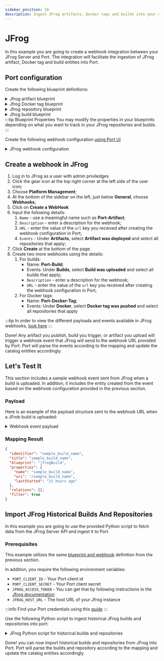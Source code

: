 ```yaml
---
sidebar_position: 18
description: Ingest JFrog artifacts, Docker tags and builds into your catalog
---
```


# JFrog

In this example you are going to create a webhook integration between your JFrog Server and Port. The integration will facilitate the ingestion of JFrog artifact, Docker tag and build entities into Port.

## Port configuration

Create the following blueprint definitions:

<details>
<summary>Jfrog artifact blueprint</summary>

```json showLineNumbers
{
  "identifier": "jfrogArtifact",
  "description": "This blueprint represents an artifact in our JFrog catalog",
  "title": "JFrog Artifact",
  "icon": "JfrogXray",
  "schema": {
    "properties": {
      "name": {
        "type": "string",
        "title": "Name",
        "description": "Name of the artifact"
      },
      "path": {
        "type": "string",
        "title": "Path",
        "description": "Path to artifact"
      },
      "sha256": {
        "type": "string",
        "title": "SHA 256",
        "description": "SHA256 of the artifact"
      },
      "size": {
        "type": "number",
        "title": "Size",
        "description": "Size of the artifact"
      }
    },
    "required": []
  },
  "mirrorProperties": {},
  "calculationProperties": {},
  "aggregationProperties": {},
  "relations": {
    "repository": {
      "title": "Repository",
      "description": "Repository of the artifact",
      "target": "jfrogRepository",
      "required": false,
      "many": false
    }
  }
}
```

</details>

<details>
<summary>Jfrog Docker tag blueprint</summary>

```json showLineNumbers
{
  "identifier": "jfrogDockerTag",
  "description": "This blueprint represents a Docker tag in our Jfrog catalog",
  "title": "JFrog Docker Tag",
  "icon": "JfrogXray",
  "schema": {
    "properties": {
      "name": {
        "type": "string",
        "title": "Name",
        "description": "Name of the Docker tag"
      },
      "imageName": {
        "type": "string",
        "title": "Image Name",
        "description": "Name of the Docker image"
      },
      "path": {
        "type": "string",
        "title": "Path",
        "description": "Path to Docker tag"
      },
      "sha256": {
        "type": "string",
        "title": "SHA 256",
        "description": "SHA256 of the Docker tag"
      },
      "size": {
        "type": "number",
        "title": "Size",
        "description": "Size of the Docker tag"
      },
      "tag": {
        "type": "string",
        "title": "Docker tag",
        "description": "Docker tag"
      },
      "platforms": {
        "type": "array",
        "title": "Platforms",
        "description": "Platforms supported by image"
      }
    },
    "required": []
  },
  "mirrorProperties": {},
  "calculationProperties": {},
  "aggregationProperties": {},
  "relations": {
    "repository": {
      "title": "Repository",
      "description": "Repository of the artifact",
      "target": "jfrogRepository",
      "required": false,
      "many": false
    }
  }
}
```

</details>

<details>
<summary>Jfrog repository blueprint</summary>

```json showLineNumbers
{
  "identifier": "jfrogRepository",
  "description": "This blueprint represents a repository on Jfrog",
  "title": "JFrog Repository",
  "icon": "JfrogXray",
  "schema": {
    "properties": {
      "key": {
        "type": "string",
        "title": "Key",
        "description": "Name of the repository"
      },
      "description": {
        "type": "string",
        "title": "Description",
        "description": "Description of the repository"
      },
      "type": {
        "type": "string",
        "title": "Repository Type",
        "description": "Type of the repository",
        "enum": ["LOCAL", "REMOTE", "VIRTUAL", "FEDERATED", "DISTRIBUTION"],
        "enumColors": {
          "LOCAL": "blue",
          "REMOTE": "bronze",
          "VIRTUAL": "darkGray",
          "FEDERATED": "green",
          "DISTRIBUTION": "lightGray"
        }
      },
      "url": {
        "type": "string",
        "title": "Repository URL",
        "description": "URL to the repository",
        "format": "url"
      },
      "packageType": {
        "type": "string",
        "title": "Package type",
        "description": "Type of the package"
      }
    },
    "required": []
  },
  "mirrorProperties": {},
  "calculationProperties": {},
  "aggregationProperties": {},
  "relations": {}
}
```

</details>

<details>
<summary>Jfrog build blueprint</summary>

```json showLineNumbers
{
  "identifier": "jfrogBuild",
  "description": "This blueprint represents a build from JFrog",
  "title": "JFrog Build",
  "icon": "JfrogXray",
  "schema": {
    "properties": {
      "name": {
        "type": "string",
        "title": "Build name",
        "description": "Name of the build"
      },
      "uri": {
        "type": "string",
        "title": "Build URI",
        "description": "URI to the build"
      },
      "lastStarted": {
        "type": "string",
        "title": "Last build time",
        "description": "Last time the build ran",
        "format": "date-time"
      }
    },
    "required": []
  },
  "mirrorProperties": {},
  "calculationProperties": {},
  "aggregationProperties": {},
  "relations": {}
}
```

</details>
:::tip Blueprint Properties
You may modify the properties in your blueprints depending on what you want to track in your JFrog repositories and builds.
:::

Create the following webhook configuration [using Port UI](build-your-software-catalog/sync-data-to-catalog/webhook/?operation=ui#configuring-webhook-endpoints)

<details>
<summary>JFrog webhook configuration</summary>

1. **Basic details** tab - fill the following details:
   1. Title : `JFrog mapper`;
   2. Identifier : `jfrogMapper`;
   3. Description : `A webhook configuration to map JFrog repositories and builds to Port`;
   4. Icon : `JfrogXray`;
2. **Integration configuration** tab - fill the following JQ mapping:

```json
[
  {
    "blueprint": "jfrogBuild",
    "filter": ".body.event_type == 'uploaded'",
    "entity": {
      "identifier": ".body.build_name",
      "title": ".body.build_name",
      "properties": {
        "name": ".body.build_name",
        "uri": "'/' + .body.build_name",
        "lastStarted": ".body.build_started"
      }
    }
  },
  {
    "blueprint": "jfrogDockerTag",
    "filter": ".body.event_type == 'pushed'",
    "entity": {
      "identifier": ".body.name",
      "title": ".body.name",
      "properties": {
        "name": ".body.name",
        "imageName": ".body.image_name",
        "path": ".body.path",
        "sha256": ".body.sha256",
        "size": ".body.size",
        "tag": ".body.tag",
        "platforms": ".body.platforms[] | \"(.os):(.architecture)\""
      },
      "relations": {
        "repository": ".body.repo_key"
      }
    }
  },
  {
    "blueprint": "jfrogArtifact",
    "filter": ".body.event_type == 'deployed'",
    "entity": {
      "identifier": ".body.data.name",
      "title": ".body.data.name",
      "properties": {
        "name": ".body.data.name",
        "path": ".body.data.path",
        "sha256": ".body.data.sha256",
        "size": ".body.data.size"
      },
      "relations": {
        "repository": ".body.data.repo_key"
      }
    }
  }
]
```

:::note
Take note of, and copy the Webhook URL that is provided in this tab
:::

3. Click **Save** at the bottom of the page.
</details>

## Create a webhook in JFrog

1. Log in to JFrog as a user with admin priviledges
2. Click the gear icon at the top right corner at the left side of the user icon;
3. Choose **Platform Management**;
4. At the bottom of the sidebar on the left, just below **General**, choose **Webhooks**;
5. Click on **Create a WebHook**
6. Input the following details:
   1. `Name` - use a meaningful name such as **Port-Artifact**;
   2. `Description` - enter a description for the webhook;
   3. `URL` - enter the value of the `url` key you received after creating the webhook configuration in Port;
   4. `Events` - Under **Artifacts**, select **Artifact was deployed** and select all repositories that apply;
7. Click **Create** at the bottom of the page.
8. Create two more webhooks using the details:
   1. For builds:
      - Name: **Port-Build**;
      - Events: Under **Builds**, select **Build was uploaded** and select all builds that apply;
      - `Description` - enter a description for the webhook;
      - `URL` - enter the value of the `url` key you received after creating the webhook configuration in Port;
   2. For Docker tags:
      - Name: **Port-Docker-Tag**;
      - Events: Under **Docker**, select **Docker tag was pushed** and select all repositories that apply

:::tip
In order to view the different payloads and events available in JFrog webhooks, [look here](https://jfrog.com/help/r/jfrog-platform-administration-documentation/event-types)
:::

Done! Any artifact you publish, build you trigger, or artifact you upload will trigger a webhook event that JFrog will send to the webhook URL provided by Port. Port will parse the events according to the mapping and update the catalog entities accordingly.

## Let's Test It

This section includes a sample webhook event sent from JFrog when a build is uploaded. In addition, it includes the entity created from the event based on the webhook configuration provided in the previous section.

### Payload

Here is an example of the payload structure sent to the webhook URL when a JFrob build is uploaded:

<details>
<summary>Webhook event payload</summary>

```json showLineNumbers
{
  "build_name": "sample_build_name",
  "event_type": "uploaded",
  "build_number": "1",
  "build_started": "2020-06-18T14:40:49.869+0300"
}
```

</details>

### Mapping Result

```json showLineNumbers
{
  "identifier": "sample_build_name",
  "title": "sample_build_name",
  "blueprint": "jfrogBuild",
  "properties": {
    "name": "sample_build_name",
    "uri": "/sample_build_name",
    "lastStarted": "21 hours ago"
  },
  "relations": {},
  "filter": true
}
```

## Import JFrog Historical Builds And Repositories

In this example you are going to use the provided Python script to fetch data from the JFrog Server API and ingest it to Port.

### Prerequisites

This example utilizes the same [blueprint and webhook](#port-configuration) definition from the previous section.

In addition, you require the following environment variables:

- `PORT_CLIENT_ID` - Your Port client id
- `PORT_CLIENT_SECRET` - Your Port client secret
- `JFROG_ACCESS_TOKEN` - You can get that by following instructions in the [Jfrog documentation](https://jfrog.com/help/r/jfrog-platform-administration-documentation/access-tokens)
- `JFROG_HOST_URL` - The host URL of your Jfrog instance

:::info
Find your Port credentials using this [guide](https://docs.getport.io/build-your-software-catalog/sync-data-to-catalog/api/#find-your-port-credentials)
:::

Use the following Python script to ingest historical JFrog builds and repositories into port:

<details>
<summary>JFrog Python script for historical builds and repositories</summary>

```python showLineNumbers
# Dependencies to install
# pip install python-dotenv
# pip install requests

import logging
import os

import dotenv
import requests

dotenv.load_dotenv()

logger = logging.getLogger(__name__)

PORT_API_URL = "https://api.getport.io/v1"
PORT_CLIENT_ID = os.getenv("PORT_CLIENT_ID")
PORT_CLIENT_SECRET = os.getenv("PORT_CLIENT_SECRET")
JFROG_ACCESS_TOKEN = os.getenv("JFROG_ACCESS_TOKEN")
JFROG_HOST_URL = os.getenv("JFROG_HOST_URL")


class Blueprint:
    REPOSITORY = "jfrogRepository"
    BUILD = "jfrogBuild"


## Get Port Access Token
credentials = {"clientId": PORT_CLIENT_ID, "clientSecret": PORT_CLIENT_SECRET}
token_response = requests.post(f"{PORT_API_URL}/auth/access_token", json=credentials)
access_token = token_response.json()["accessToken"]

# You can now use the value in access_token when making further requests
headers = {"Authorization": f"Bearer {access_token}"}


def add_entity_to_port(blueprint_id, entity_object, transform_function):
    """A function to create the passed entity in Port

    Params
    --------------
    blueprint_id: str
        The blueprint id to create the entity in Port

    entity_object: dict
        The entity to add in your Port catalog

    transform_function: function
        A function to transform the entity object to the Port entity object

    Returns
    --------------
    response: dict
        The response object after calling the webhook
    """
    logger.info(f"Adding entity to Port: {entity_object}")
    entity_payload = transform_function(entity_object)
    response = requests.post(
        (
            f"{PORT_API_URL}/blueprints/"
            f"{blueprint_id}/entities?upsert=true&merge=true"
        ),
        json=entity_payload,
        headers=headers,
    )
    logger.info(response.json())


def get_all_builds():
    logger.info("Getting all builds")
    url = f"{JFROG_HOST_URL}/artifactory/api/build"
    response = requests.get(
        url, headers={"Authorization": "Bearer " + JFROG_ACCESS_TOKEN}
    )
    response.raise_for_status()
    builds = response.json()["builds"]
    return builds


def get_all_repositories():
    logger.info("Getting all repositories")
    url = f"{JFROG_HOST_URL}/artifactory/api/repositories"
    response = requests.get(
        url, headers={"Authorization": "Bearer " + JFROG_ACCESS_TOKEN}
    )
    response.raise_for_status()
    repositories = response.json()
    return repositories


if __name__ == "__main__":
    logger.info("Starting Port integration")
    for repository in get_all_repositories():
        repository_object = {
            "key": repository["key"],
            "description": repository.get("description", ""),
            "type": repository["type"].upper(),
            "url": repository["url"],
            "packageType": repository["packageType"].upper(),
        }
        transform_build_function = lambda x: {
            "identifier": repository_object["key"],
            "title": repository_object["key"],
            "properties": {
                **repository_object,
            },
        }
        logger.info(f"Added repository: {repository_object['key']}")
        add_entity_to_port(
            Blueprint.REPOSITORY, repository_object, transform_build_function
        )

    logger.info("Completed repositories, starting builds")
    for build in get_all_builds():
        build_object = {
            "name": build["uri"].split("/")[-1],
            "uri": build["uri"],
            "lastStarted": build["lastStarted"],
        }
        transform_build_function = lambda x: {
            "identifier": build_object["name"],
            "title": build_object["name"],
            "properties": {
                **build_object,
            },
        }
        logger.info(f"Added build: {build_object['name']}")
        add_entity_to_port(Blueprint.BUILD, build_object, transform_build_function)

```

</details>

Done! you can now import historical builds and repositories from JFrog into Port. Port will parse the builds and repository according to the mapping and update the catalog entities accordingly.

